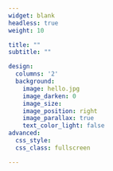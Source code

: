 ```yaml
---
widget: blank
headless: true
weight: 10

title: ""
subtitle: ""

design:
  columns: '2'
  background:
    image: hello.jpg
    image_darken: 0
    image_size: 
    image_position: right
    image_parallax: true
    text_color_light: false
advanced:
  css_style:
  css_class: fullscreen

---
```


